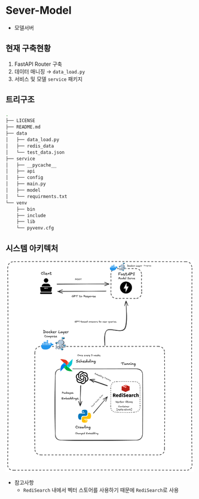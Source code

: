 # Sever-Model

- 모델서버 

## 현재 구축현황 
1. FastAPI Router 구축 
2. 데이터 매니징 → `data_load.py`
3. 서비스 및 모델 `service` 패키지

## 트리구조

```bash
.
├── LICENSE
├── README.md
├── data
│   ├── data_load.py
│   ├── redis_data
│   └── test_data.json
├── service
│   ├── __pycache__
│   ├── api
│   ├── config
│   ├── main.py
│   ├── model
│   └── requirments.txt
└── venv
    ├── bin
    ├── include
    ├── lib
    └── pyvenv.cfg

```

## 시스템 아키텍처 

![그림](.github/image/Architecture.png)

- 참고사항 
  - `RediSearch` 내에서 벡터 스토어를 사용하기 때문에 `RediSearch`로 사용 
